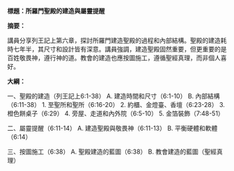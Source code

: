 **標題：所羅門聖殿的建造與屬靈提醒**

**摘要：**

講員分享列王記上第六章，探討所羅門建造聖殿的過程和內部結構。聖殿的建造耗時七年半，其尺寸和設計皆有深意。講員強調，建造聖殿固然重要，但更重要的是百姓敬畏神，遵行神的道。教會的建造也應按圖施工，遵循聖經真理，而非個人喜好。

**大綱：**

一、聖殿的建造（列王記上6:1-38）
    A. 建造時間和尺寸（6:1-10）
    B. 內部結構（6:11-38）
        1. 至聖所和聖所（6:16-20）
        2. 約櫃、金燈臺、香壇（6:23-28）
        3. 橙色餅桌子（6:29）
        4. 旁屋、走道和內外院（6:5-10）
        5. 金箔裝飾（7:48-51）

二、屬靈提醒（6:11-14）
    A. 建造聖殿與敬畏神（6:11-13）
    B. 平衡硬體和軟體（6:14）

三、按圖施工（6:38）
    A. 聖殿建造的藍圖（6:38）
    B. 教會建造的藍圖（聖經真理）